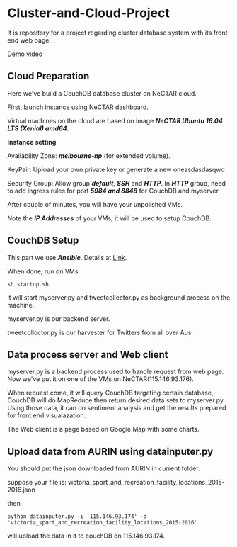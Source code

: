 # Cluster-and-Cloud-Project
It is repository for a project regarding cluster database system with its front end web page.

[Demo video](https://youtu.be/ebaxhc8ocqI)


## Cloud Preparation

Here we've build a CouchDB database cluster on NeCTAR cloud.

First, launch instance using NeCTAR dashboard.

Virtual machines on the cloud are based on image ***NeCTAR Ubuntu 16.04 LTS (Xenial) amd64***.


**Instance setting**

Availability Zone: ***melbourne-np*** (for extended volume).

KeyPair: Upload your own private key or generate a new oneasdasdasqwd

Security Group: Allow group ***default***, ***SSH*** and ***HTTP***. In ***HTTP*** group, need to add ingress rules for port ***5984 and 8848*** for CouchDB and myserver.

After couple of minutes, you will have your unpolished VMs.

Note the ***IP Addresses*** of your VMs, it will be used to setup CouchDB.


## CouchDB Setup

This part we use ***Ansible***. Details at [Link](https://github.com/willongithub/Cluster-and-Cloud-Project/blob/master/myansible).

When done, run on VMs:
```
sh startup.sh
```

it will start myserver.py and tweetcollector.py as background process on the machine.

myserver.py is our backend server.

tweetcolloctor.py is our harvester for Twitters from all over Aus.


## Data process server and Web client

myserver.py is a backend process used to handle request from web page. Now we've put it on one of the VMs on NeCTAR(115.146.93.176).

When request come, it will query CouchDB targeting certain database, CouchDB will do MapReduce then return desired data sets to myserver.py. Using those data, it can do sentiment analysis and get the results prepared for front end visualazation.

The Web client is a page based on Google Map with some charts.

## Upload data from AURIN using datainputer.py

You should put the json downloaded from AURIN in current folder.

suppose your file is: victoria_sport_and_recreation_facility_locations_2015-2016.json

then
```
python datainputer.py -i '115.146.93.174' -d 'victoria_sport_and_recreation_facility_locations_2015-2016'
```
will upload the data in it to couchDB on 115.146.93.174.
